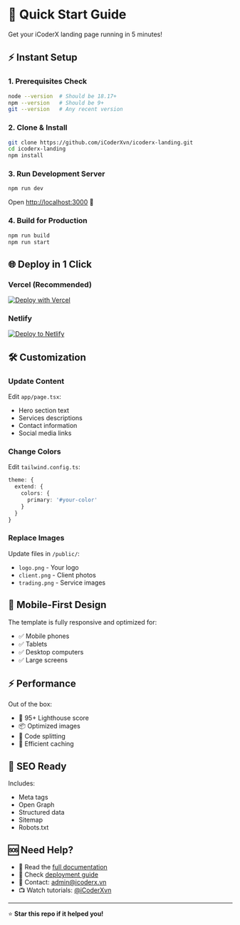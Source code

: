 # 🚀 Quick Start Guide

Get your iCoderX landing page running in 5 minutes!

## ⚡ Instant Setup

### 1. Prerequisites Check
```bash
node --version  # Should be 18.17+
npm --version   # Should be 9+
git --version   # Any recent version
```

### 2. Clone & Install
```bash
git clone https://github.com/iCoderXvn/icoderx-landing.git
cd icoderx-landing
npm install
```

### 3. Run Development Server
```bash
npm run dev
```
Open [http://localhost:3000](http://localhost:3000) 🎉

### 4. Build for Production
```bash
npm run build
npm run start
```

## 🌐 Deploy in 1 Click

### Vercel (Recommended)
[![Deploy with Vercel](https://vercel.com/button)](https://vercel.com/new/clone?repository-url=https://github.com/iCoderXvn/icoderx-landing)

### Netlify
[![Deploy to Netlify](https://www.netlify.com/img/deploy/button.svg)](https://app.netlify.com/start/deploy?repository=https://github.com/iCoderXvn/icoderx-landing)

## 🛠 Customization

### Update Content
Edit `app/page.tsx`:
- Hero section text
- Services descriptions
- Contact information
- Social media links

### Change Colors
Edit `tailwind.config.ts`:
```typescript
theme: {
  extend: {
    colors: {
      primary: '#your-color'
    }
  }
}
```

### Replace Images
Update files in `/public/`:
- `logo.png` - Your logo
- `client.png` - Client photos
- `trading.png` - Service images

## 📱 Mobile-First Design

The template is fully responsive and optimized for:
- ✅ Mobile phones
- ✅ Tablets  
- ✅ Desktop computers
- ✅ Large screens

## ⚡ Performance

Out of the box:
- 🚀 95+ Lighthouse score
- 📦 Optimized images
- 🔄 Code splitting
- 💾 Efficient caching

## 🎯 SEO Ready

Includes:
- Meta tags
- Open Graph
- Structured data
- Sitemap
- Robots.txt

## 🆘 Need Help?

- 📖 Read the [full documentation](./README.md)
- 🚀 Check [deployment guide](./DEPLOYMENT.md)
- 💬 Contact: admin@icoderx.vn
- 📺 Watch tutorials: [@iCoderXvn](https://youtube.com/@iCoderXvn)

---
⭐ **Star this repo if it helped you!**
